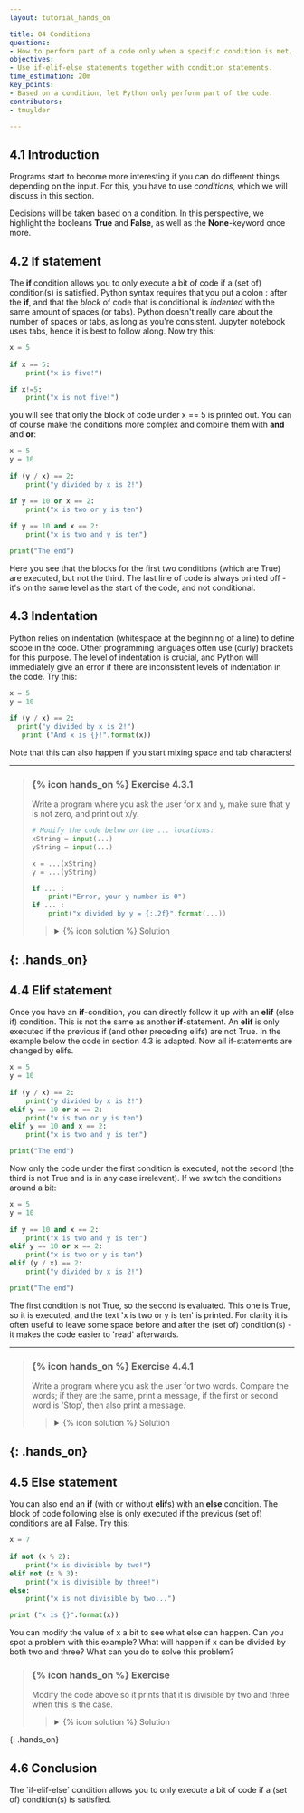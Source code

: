 ```yaml
---
layout: tutorial_hands_on

title: 04 Conditions
questions:
- How to perform part of a code only when a specific condition is met.
objectives:
- Use if-elif-else statements together with condition statements.
time_estimation: 20m
key_points:
- Based on a condition, let Python only perform part of the code. 
contributors:
- tmuylder

---
```


## 4.1 Introduction
Programs start to become more interesting if you can do different things depending on the input. For this, you have to use *conditions*, which we will discuss in this section. 

Decisions will be taken based on a condition. In this perspective, we highlight the booleans **True** and **False**, as well as the **None**-keyword once more.

## 4.2 If statement

The **if** condition allows you to only execute a bit of code if a (set of) condition(s) is satisfied. Python syntax requires that you put a colon : after the **if**, and that the *block* of code that is conditional is *indented* with the same amount of spaces (or tabs). Python doesn't really care about the number of spaces or tabs, as long as you're consistent. Jupyter notebook uses tabs, hence it is best to follow along. Now try this:


```python
x = 5
 
if x == 5:
    print("x is five!")

if x!=5:
    print("x is not five!")
```

you will see that only the block of code under x == 5 is printed out. You can of course make the conditions more complex and combine them with **and** and **or**:



```python
x = 5
y = 10
 
if (y / x) == 2:
    print("y divided by x is 2!")

if y == 10 or x == 2:
    print("x is two or y is ten")
    
if y == 10 and x == 2:
    print("x is two and y is ten")

print("The end")
```

Here you see that the blocks for the first two conditions (which are True) are executed, but not the third. The last line of code is always printed off - it's on the same level as the start of the code, and not conditional.

## 4.3 Indentation
Python relies on indentation (whitespace at the beginning of a line) to define scope in the code. Other programming languages often use (curly) brackets for this purpose. The level of indentation is crucial, and Python will immediately give an error if there are inconsistent levels of indentation in the code. Try this:


```python
x = 5
y = 10
 
if (y / x) == 2:
  print("y divided by x is 2!")
   print ("And x is {}!".format(x))
```

Note that this can also happen if you start mixing space and tab characters!



---

> ### {% icon hands_on %} Exercise 4.3.1
>
> Write a program where you ask the user for x and y, make sure that y is not zero, and print out x/y. 
> 
> ```python
> # Modify the code below on the ... locations:
> xString = input(...)
> yString = input(...)
> 
> x = ...(xString)
> y = ...(yString)
> 
> if ... :
>     print("Error, your y-number is 0")
> if ... : 
>     print("x divided by y = {:.2f}".format(...))
> ```
> 
>    > <details markdown="1">
>    > <summary>{% icon solution %} Solution
>    > </summary>
>    >
>    >  ```python
>    >  # Write a program where you ask the user for x and y, make sure that y is not zero, and print out x/y. 
>    >  
>    >  xString = input("Give a number: ")
>    >  yString = input("Give another number that is not zero: ")
>    >  
>    >  x = float(xString)
>    >  y = float(yString)
>    >  
>    >  if y == 0:
>    >      print("Error, you're y-number is 0")
>    >  if y != 0:
>    >      result = x/y
>    >      print("x divided by y = {:.2f}".format(result))
>    >  ```
>    > </details>
>
{: .hands_on}
---

## 4.4 Elif statement 

Once you have an **if**-condition, you can directly follow it up with an **elif** (else if) condition. This is not the same as another **if**-statement. An **elif** is only executed if the previous if (and other preceding elifs) are not True. In the example below the code in section 4.3 is adapted. Now all if-statements are changed by elifs.


```python
x = 5
y = 10
 
if (y / x) == 2:
    print("y divided by x is 2!")
elif y == 10 or x == 2:
    print("x is two or y is ten")
elif y == 10 and x == 2:
    print("x is two and y is ten")

print("The end")
```

Now only the code under the first condition is executed, not the second (the third is not True and is in any case irrelevant). If we switch the conditions around a bit:




```python
x = 5
y = 10
 
if y == 10 and x == 2:
    print("x is two and y is ten")
elif y == 10 or x == 2:
    print("x is two or y is ten")
elif (y / x) == 2:
    print("y divided by x is 2!")

print("The end")
```

The first condition is not True, so the second is evaluated. This one is True, so it is executed, and the text 'x is two or y is ten' is printed. For clarity it is often useful to leave some space before and after the (set of) condition(s) - it makes the code easier to 'read' afterwards.





---
> ### {% icon hands_on %} Exercise 4.4.1
>
> Write a program where you ask the user for two words. Compare the words; if they are the same, print a message, if the first or second word is 'Stop', then also print a message. 
> 
>    > <details markdown="1">
>    > <summary>{% icon solution %} Solution
>    > </summary>
>    >
>    >  ```python
>    >  # Write a program where you ask the user for two words. Compare the words; if they are the same, print a message, if the first or second word is 'Stop', then also print a >    >  message.
>    >  print("Give two words.")
>    >  firstWord = input("Write a word: ")
>    >  secondWord = input("Write another word: ")
>    >  
>    >  if firstWord == secondWord:
>    >      print("These words are the same")
>    >  elif firstWord =="Stop" or secondWord == "Stop":
>    >      print("You're word was Stop, hence we stopped here")
>    >  
>    >  print("The end")
>    >  ```
>    > </details>
>
{: .hands_on}
---



## 4.5 Else statement
You can also end an **if** (with or without **elif**s) with an **else** condition. The block of code following else is only executed if the previous (set of) conditions are all False. Try this:


```python
x = 7
 
if not (x % 2):
    print("x is divisible by two!")
elif not (x % 3):
    print("x is divisible by three!")
else:
    print("x is not divisible by two...")

print ("x is {}".format(x))
```

You can modify the value of x a bit to see what else can happen. Can you spot a problem with this example? What will happen if x can be divided by both two and three? What can you do to solve this problem?



> ### {% icon hands_on %} Exercise 
>
> Modify the code above so it prints that it is divisible by two and three when this is the case.
> 
>    > <details markdown="1">
>    > <summary>{% icon solution %} Solution
>    > </summary>
>    >
>    >  ```python
>    >  # If a value can be divided by two and three, only the block of code under the first condition will be executed, so you will not find out whether your value can be divided by three! There are several solutions to this, for example:
>    >  x = 12
>    >   
>    >  if not (x % 2):
>    >      print("x is divisible by two!")
>    >      if not (x % 3):
>    >          print("x is divisible by three!")
>    >  elif not (x % 3):
>    >      print("x is divisible by three!")
>    >  else:
>    >      print("x is not divisible by two or three...")
>    >  
>    >  print ("x is {}".format(x))
>    >  
>    >  # This is not a very elegant solution however, as you are repeating the same bit of code twice to find out whether the value can be divided by three. This one might be   slightly better:
>    >  x = 12
>    >  
>    >  if not (x % 2):
>    >      print("x is divisible by two!")
>    >  
>    >  if not (x % 3):
>    >      print("x is divisible by three!")
>    >  
>    >  if (x % 2) and (x % 3):
>    >      print("x is not divisible by two or three...")
>    >  
>    >  print ("x is {}".format(x))
>    >  
>    >  # However you still have to repeat the conditions, which would become very tedious (and error-prone) if you were to try division by many values. The next example is a bit more verbose but cleaner and more 'extendable' for other values:
>    >  x = 12
>    >  xDivisible = False
>    >   
>    >  if not (x % 2):
>    >      print("x is divisible by two!")
>    >      xDivisible = True
>    >  
>    >  if not (x % 3):
>    >      print("x is divisible by three!")
>    >      xDivisible = True
>    >  
>    >  if not xDivisible:
>    >      print("x is not divisible by two or three...")
>    >  
>    >  print ("x is {}".format(x))
>    >  ```
>    > </details>
>
{: .hands_on}

## 4.6 Conclusion
The ´if-elif-else´ condition allows you to only execute a bit of code if a (set of) condition(s) is satisfied.